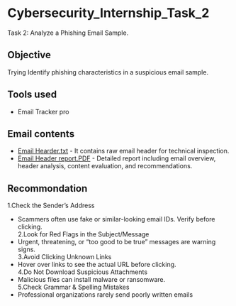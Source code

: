 # Cybersecurity_Internship_Task_2
Task 2: Analyze a Phishing Email Sample.

## Objective
Trying Identify phishing characteristics in a suspicious email sample.

## Tools used
* Email Tracker pro

## Email contents
* [Email Hearder.txt](https://github.com/KRakeshkumar0011/Cybersecurity_Internship_Task_2/blob/main/Email%20Header.txt) - It contains raw email header for technical inspection.
* [Email Header report.PDF](https://github.com/KRakeshkumar0011/Cybersecurity_Internship_Task_2/blob/main/Email%20Header%20report.pdf) - Detailed report including email overview, header analysis, content evaluation, and recommendations.

## Recommondation
1.Check the Sender’s Address
* Scammers often use fake or similar-looking email IDs. Verify before clicking.
<br>2.Look for Red Flags in the Subject/Message
* Urgent, threatening, or “too good to be true” messages are warning signs.
<br>3.Avoid Clicking Unknown Links
* Hover over links to see the actual URL before clicking.
<br>4.Do Not Download Suspicious Attachments
* Malicious files can install malware or ransomware.
<br>5.Check Grammar & Spelling Mistakes
* Professional organizations rarely send poorly written emails

